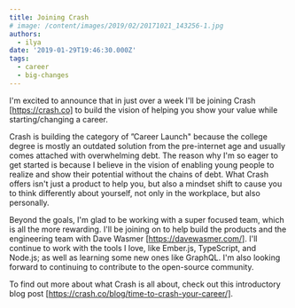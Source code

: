 ```yaml
---
title: Joining Crash
# image: /content/images/2019/02/20171021_143256-1.jpg
authors:
  - ilya
date: '2019-01-29T19:46:30.000Z'
tags:
  - career
  - big-changes
---
```

I'm excited to announce that in just over a week I'll be joining Crash
[https://crash.co]  to build the vision of helping you show your value while
starting/changing a career.

Crash is building the category of ”Career Launch" because the college degree is
mostly an outdated solution from the pre-internet age and usually comes attached
with overwhelming debt. The reason why I'm so eager to get started is because I
believe in the vision of enabling young people to realize and show their
potential without the chains of debt. What Crash offers isn't just a product to
help you, but also a mindset shift to cause you to think differently about
yourself, not only in the workplace, but also personally.

Beyond the goals, I'm glad to be working with a super focused team, which is all
the more rewarding. I'll be joining on to help build the products and the
engineering team with Dave Wasmer [https://davewasmer.com/]. I'll continue to
work with the tools I love, like Ember.js, TypeScript, and Node.js; as well as
learning some new ones like GraphQL. I'm also looking forward to continuing to
contribute to the open-source community.

To find out more about what Crash is all about, check out this introductory 
blog
post [https://crash.co/blog/time-to-crash-your-career/].